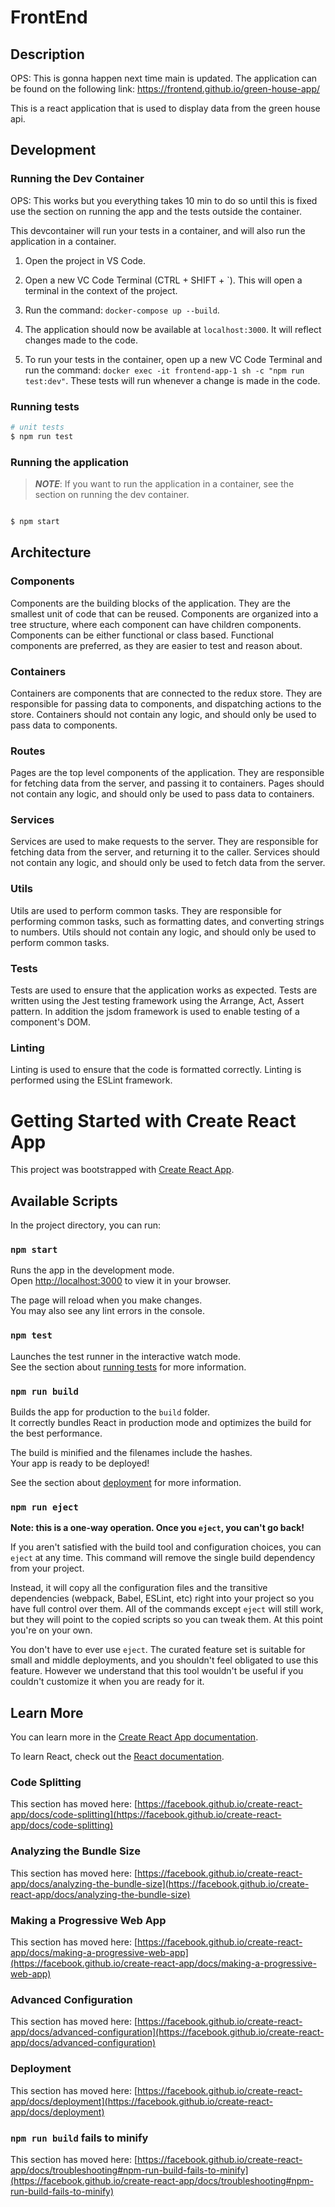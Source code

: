# FrontEnd

## Description

OPS: This is gonna happen next time main is updated.
The application can be found on the following link: https://frontend.github.io/green-house-app/

This is a react application that is used to display data from the green house api.

## Development

### Running the Dev Container

OPS: This works but you everything takes 10 min to do so until this is fixed use the section on running the app and the tests outside the container.

This devcontainer will run your tests in a container, and will also run the application in a container.

1. Open the project in VS Code.

2. Open a new VC Code Terminal (CTRL + SHIFT + `). This will open a terminal in the context of the project.

3. Run the command: `docker-compose up --build`.

4. The application should now be available at `localhost:3000`. It will reflect changes made to the code.

5. To run your tests in the container, open up a new VC Code Terminal and run the command: `docker exec -it frontend-app-1 sh -c "npm run test:dev"`. These tests will run whenever a change is made in the code.

### Running tests

```bash
# unit tests
$ npm run test

```

### Running the application

> **_NOTE_**: If you want to run the application in a container, see the section on running the dev container.

```bash

$ npm start

```

## Architecture
### Components
Components are the building blocks of the application. They are the smallest unit of code that can be reused. Components are organized into a tree structure, where each component can have children components. Components can be either functional or class based. Functional components are preferred, as they are easier to test and reason about.

### Containers

Containers are components that are connected to the redux store. They are responsible for passing data to components, and dispatching actions to the store. Containers should not contain any logic, and should only be used to pass data to components.

### Routes

Pages are the top level components of the application. They are responsible for fetching data from the server, and passing it to containers. Pages should not contain any logic, and should only be used to pass data to containers.

### Services

Services are used to make requests to the server. They are responsible for fetching data from the server, and returning it to the caller. Services should not contain any logic, and should only be used to fetch data from the server.

### Utils

Utils are used to perform common tasks. They are responsible for performing common tasks, such as formatting dates, and converting strings to numbers. Utils should not contain any logic, and should only be used to perform common tasks.

### Tests

Tests are used to ensure that the application works as expected. Tests are written using the Jest testing framework using the Arrange, Act, Assert pattern. In addition the jsdom framework is used to enable testing of a component's DOM.

### Linting

Linting is used to ensure that the code is formatted correctly. Linting is performed using the ESLint framework.









# Getting Started with Create React App

This project was bootstrapped with [Create React App](https://github.com/facebook/create-react-app).

## Available Scripts

In the project directory, you can run:

### `npm start`

Runs the app in the development mode.\
Open [http://localhost:3000](http://localhost:3000) to view it in your browser.

The page will reload when you make changes.\
You may also see any lint errors in the console.

### `npm test`

Launches the test runner in the interactive watch mode.\
See the section about [running tests](https://facebook.github.io/create-react-app/docs/running-tests) for more information.

### `npm run build`

Builds the app for production to the `build` folder.\
It correctly bundles React in production mode and optimizes the build for the best performance.

The build is minified and the filenames include the hashes.\
Your app is ready to be deployed!

See the section about [deployment](https://facebook.github.io/create-react-app/docs/deployment) for more information.

### `npm run eject`

**Note: this is a one-way operation. Once you `eject`, you can't go back!**

If you aren't satisfied with the build tool and configuration choices, you can `eject` at any time. This command will remove the single build dependency from your project.

Instead, it will copy all the configuration files and the transitive dependencies (webpack, Babel, ESLint, etc) right into your project so you have full control over them. All of the commands except `eject` will still work, but they will point to the copied scripts so you can tweak them. At this point you're on your own.

You don't have to ever use `eject`. The curated feature set is suitable for small and middle deployments, and you shouldn't feel obligated to use this feature. However we understand that this tool wouldn't be useful if you couldn't customize it when you are ready for it.

## Learn More

You can learn more in the [Create React App documentation](https://facebook.github.io/create-react-app/docs/getting-started).

To learn React, check out the [React documentation](https://reactjs.org/).

### Code Splitting

This section has moved here: [https://facebook.github.io/create-react-app/docs/code-splitting](https://facebook.github.io/create-react-app/docs/code-splitting)

### Analyzing the Bundle Size

This section has moved here: [https://facebook.github.io/create-react-app/docs/analyzing-the-bundle-size](https://facebook.github.io/create-react-app/docs/analyzing-the-bundle-size)

### Making a Progressive Web App

This section has moved here: [https://facebook.github.io/create-react-app/docs/making-a-progressive-web-app](https://facebook.github.io/create-react-app/docs/making-a-progressive-web-app)

### Advanced Configuration

This section has moved here: [https://facebook.github.io/create-react-app/docs/advanced-configuration](https://facebook.github.io/create-react-app/docs/advanced-configuration)

### Deployment

This section has moved here: [https://facebook.github.io/create-react-app/docs/deployment](https://facebook.github.io/create-react-app/docs/deployment)

### `npm run build` fails to minify

This section has moved here: [https://facebook.github.io/create-react-app/docs/troubleshooting#npm-run-build-fails-to-minify](https://facebook.github.io/create-react-app/docs/troubleshooting#npm-run-build-fails-to-minify)
